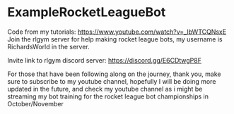 # ExampleRocketLeagueBot
Code from my tutorials: https://www.youtube.com/watch?v=_IbWTCQNsxE
Join the rlgym server for help making rocket league bots, my username is RichardsWorld in the server.

Invite link to rlgym discord server: https://discord.gg/E6CDtwgP8F

For those that have been following along on the journey, thank you, make sure to subscribe to my youtube channel, hopefully I will be doing more updated in the future, and check my youtube channel as i might be streaming my bot training for the rocket league bot championships in October/November
